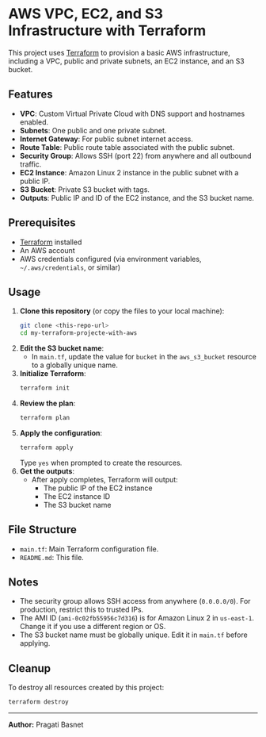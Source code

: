 # AWS VPC, EC2, and S3 Infrastructure with Terraform

This project uses [Terraform](https://www.terraform.io/) to provision a basic AWS infrastructure, including a VPC, public and private subnets, an EC2 instance, and an S3 bucket.

## Features
- **VPC**: Custom Virtual Private Cloud with DNS support and hostnames enabled.
- **Subnets**: One public and one private subnet.
- **Internet Gateway**: For public subnet internet access.
- **Route Table**: Public route table associated with the public subnet.
- **Security Group**: Allows SSH (port 22) from anywhere and all outbound traffic.
- **EC2 Instance**: Amazon Linux 2 instance in the public subnet with a public IP.
- **S3 Bucket**: Private S3 bucket with tags.
- **Outputs**: Public IP and ID of the EC2 instance, and the S3 bucket name.

## Prerequisites
- [Terraform](https://www.terraform.io/downloads.html) installed
- An AWS account
- AWS credentials configured (via environment variables, `~/.aws/credentials`, or similar)

## Usage
1. **Clone this repository** (or copy the files to your local machine):
   ```sh
   git clone <this-repo-url>
   cd my-terraform-projecte-with-aws
   ```
2. **Edit the S3 bucket name**:
   - In `main.tf`, update the value for `bucket` in the `aws_s3_bucket` resource to a globally unique name.
3. **Initialize Terraform**:
   ```sh
   terraform init
   ```
4. **Review the plan**:
   ```sh
   terraform plan
   ```
5. **Apply the configuration**:
   ```sh
   terraform apply
   ```
   Type `yes` when prompted to create the resources.
6. **Get the outputs**:
   - After apply completes, Terraform will output:
     - The public IP of the EC2 instance
     - The EC2 instance ID
     - The S3 bucket name

## File Structure
- `main.tf`: Main Terraform configuration file.
- `README.md`: This file.

## Notes
- The security group allows SSH access from anywhere (`0.0.0.0/0`). For production, restrict this to trusted IPs.
- The AMI ID (`ami-0c02fb55956c7d316`) is for Amazon Linux 2 in `us-east-1`. Change it if you use a different region or OS.
- The S3 bucket name must be globally unique. Edit it in `main.tf` before applying.

## Cleanup
To destroy all resources created by this project:
```sh
terraform destroy
```

---

**Author:** Pragati Basnet
